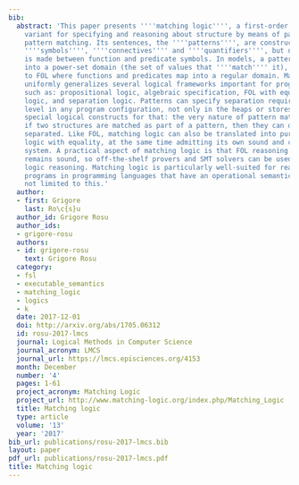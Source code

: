 ```yaml
---
bib:
  abstract: 'This paper presents ''''matching logic'''', a first-order logic (FOL)
    variant for specifying and reasoning about structure by means of patterns and
    pattern matching. Its sentences, the ''''patterns'''', are constructed using ''''variables'''',
    ''''symbols'''', ''''connectives'''' and ''''quantifiers'''', but no difference
    is made between function and predicate symbols. In models, a pattern evaluates
    into a power-set domain (the set of values that ''''match'''' it), in contrast
    to FOL where functions and predicates map into a regular domain. Matching logic
    uniformly generalizes several logical frameworks important for program analysis,
    such as: propositional logic, algebraic specification, FOL with equality, modal
    logic, and separation logic. Patterns can specify separation requirements at any
    level in any program configuration, not only in the heaps or stores, without any
    special logical constructs for that: the very nature of pattern matching is that
    if two structures are matched as part of a pattern, then they can only be spatially
    separated. Like FOL, matching logic can also be translated into pure predicate
    logic with equality, at the same time admitting its own sound and complete proof
    system. A practical aspect of matching logic is that FOL reasoning with equality
    remains sound, so off-the-shelf provers and SMT solvers can be used for matching
    logic reasoning. Matching logic is particularly well-suited for reasoning about
    programs in programming languages that have an operational semantics, but it is
    not limited to this.'
  author:
  - first: Grigore
    last: Ro\c{s}u
  author_id: Grigore Rosu
  author_ids:
  - grigore-rosu
  authors:
  - id: grigore-rosu
    text: Grigore Rosu
  category:
  - fsl
  - executable_semantics
  - matching_logic
  - logics
  - k
  date: 2017-12-01
  doi: http://arxiv.org/abs/1705.06312
  id: rosu-2017-lmcs
  journal: Logical Methods in Computer Science
  journal_acronym: LMCS
  journal_url: https://lmcs.episciences.org/4153
  month: December
  number: '4'
  pages: 1-61
  project_acronym: Matching Logic
  project_url: http://www.matching-logic.org/index.php/Matching_Logic
  title: Matching logic
  type: article
  volume: '13'
  year: '2017'
bib_url: publications/rosu-2017-lmcs.bib
layout: paper
pdf_url: publications/rosu-2017-lmcs.pdf
title: Matching logic
---
```

